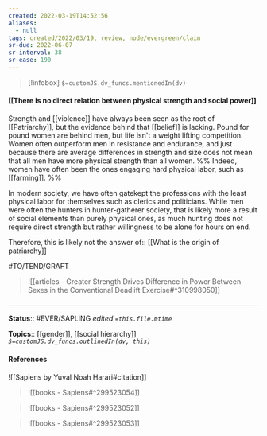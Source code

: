 ```yaml
---
created: 2022-03-19T14:52:56 
aliases:
  - null
tags: created/2022/03/19, review, node/evergreen/claim
sr-due: 2022-06-07
sr-interval: 38
sr-ease: 190
---
```

> [!infobox]
`$=customJS.dv_funcs.mentionedIn(dv)`

#### [[There is no direct relation between physical strength and social power]] 

Strength and [[violence]] have always been seen as the root of [[Patriarchy]], 
but the evidence behind that [[belief]] is lacking.
Pound for pound women are behind men, 
but life isn't a weight lifting competition.
Women often outperform men in resistance and endurance,
and just because there are average differences in strength and size does not mean that all men have more physical strength than all women.
%% Indeed, women have often been the ones engaging hard physical labor, such as [[farming]]. %%

In modern society, we have often gatekept the professions with the least physical labor for themselves such as clerics and politicians.
While men were often the hunters in hunter-gatherer society,
that is likely more a result of social elements than purely physical ones, as much hunting does not require direct strength but rather willingness to be alone for hours on end.


Therefore, this is likely not the
answer of:: [[What is the origin of patriarchy]]

#TO/TEND/GRAFT 
> ![[articles - Greater Strength Drives Difference in Power Between Sexes in the Conventional Deadlift Exercise#^310998050]]

### <hr class="footnote"/>

**Status**:: #EVER/SAPLING 
*edited `=this.file.mtime`*

**Topics**:: [[gender]], [[social hierarchy]]
*`$=customJS.dv_funcs.outlinedIn(dv, this)`*

#### References

![[Sapiens by Yuval Noah Harari#citation]]

> ![[books - Sapiens#^299523054]]

> ![[books - Sapiens#^299523052]]

> ![[books - Sapiens#^299523053]]
